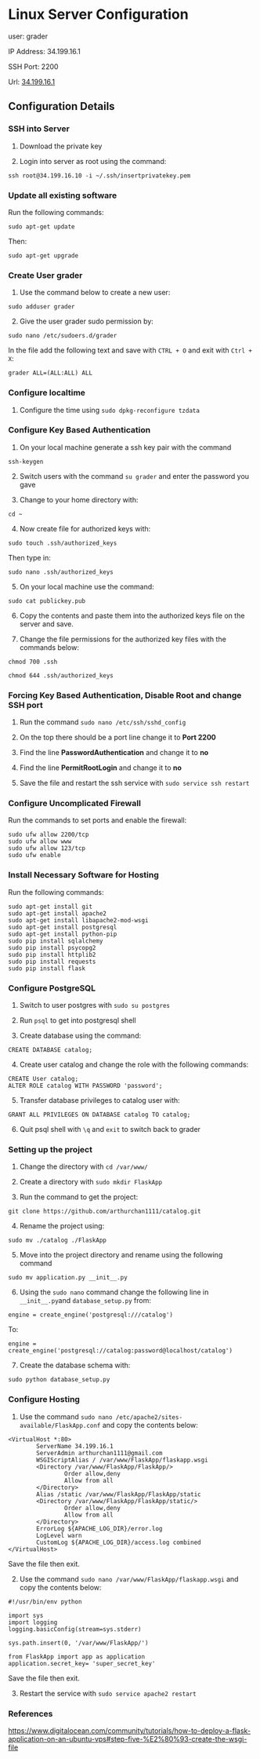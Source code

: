 # Linux Server Configuration

user: grader

IP Address: 34.199.16.1

SSH Port: 2200

Url: [34.199.16.1](http://34.199.16.1)

## Configuration Details

### SSH into Server

1. Download the private key


2. Login into server as root using the command:

```
ssh root@34.199.16.10 -i ~/.ssh/insertprivatekey.pem
```

### Update all existing software

Run the following commands:

```
sudo apt-get update
```

Then:

```
sudo apt-get upgrade
```

### Create User grader

1. Use the command below to create a new user:

```
sudo adduser grader
```
2. Give the user grader sudo permission by:

```
sudo nano /etc/sudoers.d/grader
```

In the file add the following text and save with `CTRL + O` and exit with `Ctrl + X`:

```
grader ALL=(ALL:ALL) ALL
```
### Configure localtime

1. Configure the time using `sudo dpkg-reconfigure tzdata`

### Configure Key Based Authentication

1. On your local machine generate a ssh key pair with the command

```
ssh-keygen
````

2. Switch users with the command `su grader` and enter the password you gave

3. Change to your home directory with:

```
cd ~
```

4. Now create file for authorized keys with:

```
sudo touch .ssh/authorized_keys
```
Then type in:

```
sudo nano .ssh/authorized_keys
```

5. On your local machine use the command:

```
sudo cat publickey.pub
```

6. Copy the contents and paste them into the authorized keys file on the server and save.

7. Change the file permissions for the authorized key files with the commands below:

```
chmod 700 .ssh

chmod 644 .ssh/authorized_keys
```

### Forcing Key Based Authentication, Disable Root and change SSH port


1. Run the command `sudo nano /etc/ssh/sshd_config`

2. On the top there should be a port line change it to **Port 2200**

3. Find the line **PasswordAuthentication** and change it to **no**

4. Find the line **PermitRootLogin** and change it to **no**

5. Save the file and restart the ssh service with `sudo service ssh restart`

### Configure Uncomplicated Firewall

Run the commands to set ports and enable the firewall:

```
sudo ufw allow 2200/tcp
sudo ufw allow www
sudo ufw allow 123/tcp
sudo ufw enable
```
### Install Necessary Software for Hosting

Run the following commands:

```
sudo apt-get install git
sudo apt-get install apache2
sudo apt-get install libapache2-mod-wsgi
sudo apt-get install postgresql
sudo apt-get install python-pip
sudo pip install sqlalchemy
sudo pip install psycopg2
sudo pip install httplib2
sudo pip install requests
sudo pip install flask
```
### Configure PostgreSQL

1. Switch to user postgres with `sudo su postgres`

2. Run `psql` to get into postgresql shell

3. Create database using the command:

```
CREATE DATABASE catalog;
```

4. Create user catalog and change the role with the following commands:

```
CREATE User catalog;
ALTER ROLE catalog WITH PASSWORD 'password';
```

5. Transfer database privileges to catalog user with:

```
GRANT ALL PRIVILEGES ON DATABASE catalog TO catalog;
```

6. Quit psql shell with `\q` and `exit` to switch back to grader

### Setting up the project

1. Change the directory with `cd /var/www/`

2. Create a directory with `sudo mkdir FlaskApp`

3. Run the command to get the project:

```
git clone https://github.com/arthurchan1111/catalog.git

```

4. Rename the project using:

```
sudo mv ./catalog ./FlaskApp
```

5. Move into the project directory and rename using the following command

```
sudo mv application.py __init__.py
```

6. Using the `sudo nano` command change the following line in `__init__.py`and `database_setup.py` from:

```
engine = create_engine('postgresql:///catalog')
```

To:

```
engine = create_engine('postgresql://catalog:password@localhost/catalog')
```

7. Create the database schema with:

```
sudo python database_setup.py
```

### Configure Hosting

1. Use the command `sudo nano /etc/apache2/sites-available/FlaskApp.conf` and copy the contents below:

```
<VirtualHost *:80>
        ServerName 34.199.16.1
        ServerAdmin arthurchan1111@gmail.com
        WSGIScriptAlias / /var/www/FlaskApp/flaskapp.wsgi
        <Directory /var/www/FlaskApp/FlaskApp/>
                Order allow,deny
                Allow from all
        </Directory>
        Alias /static /var/www/FlaskApp/FlaskApp/static
        <Directory /var/www/FlaskApp/FlaskApp/static/>
                Order allow,deny
                Allow from all
        </Directory>
        ErrorLog ${APACHE_LOG_DIR}/error.log
        LogLevel warn
        CustomLog ${APACHE_LOG_DIR}/access.log combined
</VirtualHost>
```
Save the file then exit.

2. Use the command `sudo nano /var/www/FlaskApp/flaskapp.wsgi` and copy the contents below:

```
#!/usr/bin/env python

import sys
import logging
logging.basicConfig(stream=sys.stderr)

sys.path.insert(0, '/var/www/FlaskApp/')

from FlaskApp import app as application
application.secret_key= 'super_secret_key'
```

Save the file then exit.

3. Restart the service with `sudo service apache2 restart`

### References

https://www.digitalocean.com/community/tutorials/how-to-deploy-a-flask-application-on-an-ubuntu-vps#step-five-%E2%80%93-create-the-wsgi-file
